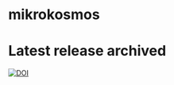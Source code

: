 # mikrokosmos

# Latest release archived
[![DOI](https://zenodo.org/badge/667906229.svg)](https://zenodo.org/badge/latestdoi/667906229)
